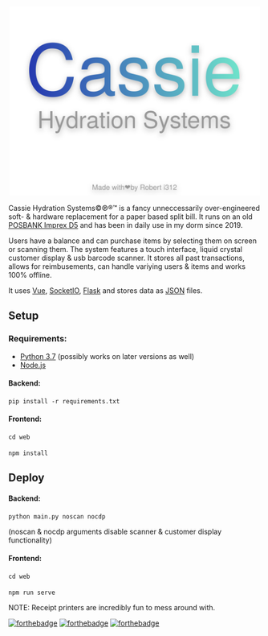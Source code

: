 
<p align="center">
  <img src="./screensaver.svg" alt="Cassie Hydration Systems" width="500">
</p>

Cassie Hydration Systems©℗®™ is a fancy unneccessarily over-engineered soft- & hardware replacement for a paper based split bill.
It runs on an old [POSBANK Imprex D5](https://www.newegg.com/posbank-imprex-d5-aio-15/p/N82E16849292010) and has been in daily use in my dorm since 2019.

Users have a balance and can purchase items by selecting them on screen or scanning them.
The system features a touch interface, liquid crystal customer display & usb barcode scanner. It stores all past transactions, allows for reimbusements, can handle variying users & items and works 100% offline.

It uses [Vue](https://vuejs.org/), [SocketIO](https://socket.io/), [Flask](https://flask.palletsprojects.com/) and stores data as [JSON](https://www.json.org/) files.

## Setup

### Requirements:

- [Python 3.7](https://www.python.org/) (possibly works on later versions as well)
- [Node.js](https://nodejs.org/en/)

#### Backend:
```
pip install -r requirements.txt
```

#### Frontend:
```
cd web

npm install
```

## Deploy
#### Backend:
```
python main.py noscan nocdp
```
(noscan & nocdp arguments disable scanner & customer display functionality)

#### Frontend:
```
cd web

npm run serve
```

NOTE: Receipt printers are incredibly fun to mess around with.

[![forthebadge](https://forthebadge.com/images/badges/fuck-it-ship-it.svg)](https://forthebadge.com) [![forthebadge](https://forthebadge.com/images/badges/contains-cat-gifs.svg)](https://forthebadge.com) [![forthebadge](https://forthebadge.com/images/badges/compatibility-pc-load-letter.svg)](https://forthebadge.com)

